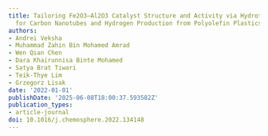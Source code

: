 ```yaml
---
title: Tailoring Fe2O3–Al2O3 Catalyst Structure and Activity via Hydrothermal Synthesis
  for Carbon Nanotubes and Hydrogen Production from Polyolefin Plastics
authors:
- Andrei Veksha
- Muhammad Zahin Bin Mohamed Amrad
- Wen Qian Chen
- Dara Khairunnisa Binte Mohamed
- Satya Brat Tiwari
- Teik-Thye Lim
- Grzegorz Lisak
date: '2022-01-01'
publishDate: '2025-06-08T18:00:37.593582Z'
publication_types:
- article-journal
doi: 10.1016/j.chemosphere.2022.134148
---
```

